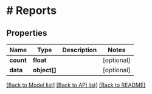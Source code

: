# # Reports

## Properties

Name | Type | Description | Notes
------------ | ------------- | ------------- | -------------
**count** | **float** |  | [optional] 
**data** | **object[]** |  | [optional] 

[[Back to Model list]](../../README.md#documentation-for-models) [[Back to API list]](../../README.md#documentation-for-api-endpoints) [[Back to README]](../../README.md)


